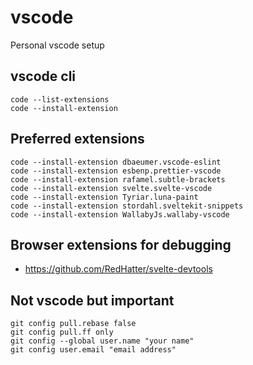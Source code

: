 # vscode

Personal vscode setup

## vscode cli

```
code --list-extensions
code --install-extension
```

## Preferred extensions

```
code --install-extension dbaeumer.vscode-eslint
code --install-extension esbenp.prettier-vscode
code --install-extension rafamel.subtle-brackets
code --install-extension svelte.svelte-vscode
code --install-extension Tyriar.luna-paint
code --install-extension stordahl.sveltekit-snippets
code --install-extension WallabyJs.wallaby-vscode
```

## Browser extensions for debugging

- https://github.com/RedHatter/svelte-devtools

## Not vscode but important

```
git config pull.rebase false
git config pull.ff only
git config --global user.name "your name"
git config user.email "email address"
```
